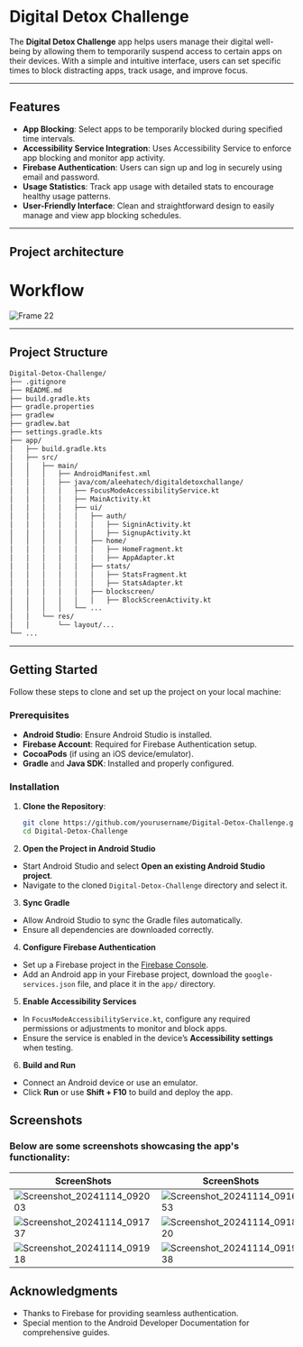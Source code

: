 # Digital Detox Challenge

The **Digital Detox Challenge** app helps users manage their digital well-being by allowing them to temporarily suspend access to certain apps on their devices. With a simple and intuitive interface, users can set specific times to block distracting apps, track usage, and improve focus.

---

## Features

- **App Blocking**: Select apps to be temporarily blocked during specified time intervals.
- **Accessibility Service Integration**: Uses Accessibility Service to enforce app blocking and monitor app activity.
- **Firebase Authentication**: Users can sign up and log in securely using email and password.
- **Usage Statistics**: Track app usage with detailed stats to encourage healthy usage patterns.
- **User-Friendly Interface**: Clean and straightforward design to easily manage and view app blocking schedules.

---

## Project architecture

# Workflow 

![Frame 22](https://github.com/user-attachments/assets/c99373bb-f454-4edf-8895-c42cc7053045)

---

## Project Structure
```bash
Digital-Detox-Challenge/
├── .gitignore
├── README.md
├── build.gradle.kts
├── gradle.properties
├── gradlew
├── gradlew.bat
├── settings.gradle.kts
├── app/
│   ├── build.gradle.kts
│   ├── src/
│   │   ├── main/
│   │   │   ├── AndroidManifest.xml
│   │   │   ├── java/com/aleehatech/digitaldetoxchallange/
│   │   │   │   ├── FocusModeAccessibilityService.kt
│   │   │   │   ├── MainActivity.kt
│   │   │   │   ├── ui/
│   │   │   │   │   ├── auth/
│   │   │   │   │   │   ├── SigninActivity.kt
│   │   │   │   │   │   ├── SignupActivity.kt
│   │   │   │   │   ├── home/
│   │   │   │   │   │   ├── HomeFragment.kt
│   │   │   │   │   │   ├── AppAdapter.kt
│   │   │   │   │   ├── stats/
│   │   │   │   │   │   ├── StatsFragment.kt
│   │   │   │   │   │   ├── StatsAdapter.kt
│   │   │   │   │   ├── blockscreen/
│   │   │   │   │   │   ├── BlockScreenActivity.kt
│   │   │   │   └── ...
│   │   └── res/
│   │       └── layout/...
└── ...


```

---

## Getting Started

Follow these steps to clone and set up the project on your local machine:

### Prerequisites

- **Android Studio**: Ensure Android Studio is installed.
- **Firebase Account**: Required for Firebase Authentication setup.
- **CocoaPods** (if using an iOS device/emulator).
- **Gradle** and **Java SDK**: Installed and properly configured.

### Installation

1. **Clone the Repository**:
   ```bash
   git clone https://github.com/yourusername/Digital-Detox-Challenge.git
   cd Digital-Detox-Challenge
2. **Open the Project in Android Studio**
- Start Android Studio and select **Open an existing Android Studio project**.
- Navigate to the cloned `Digital-Detox-Challenge` directory and select it.

3. **Sync Gradle**
- Allow Android Studio to sync the Gradle files automatically.
- Ensure all dependencies are downloaded correctly.

4. **Configure Firebase Authentication**
- Set up a Firebase project in the [Firebase Console](https://console.firebase.google.com/).
- Add an Android app in your Firebase project, download the `google-services.json` file, and place it in the `app/` directory.

5. **Enable Accessibility Services**
- In `FocusModeAccessibilityService.kt`, configure any required permissions or adjustments to monitor and block apps.
- Ensure the service is enabled in the device’s **Accessibility settings** when testing.

6. **Build and Run**
- Connect an Android device or use an emulator.
- Click **Run** or use **Shift + F10** to build and deploy the app.


## Screenshots

### Below are some screenshots showcasing the app's functionality:

| ScreenShots |ScreenShots |ScreenShots |
|-------------------------------------------- |-------------------------------------------- |-------------------------------------------- |
| ![Screenshot_20241114_092003](https://github.com/user-attachments/assets/0dc9a14c-1513-4c16-bbaa-d947640fe832)|  ![Screenshot_20241114_091653](https://github.com/user-attachments/assets/2957b6f9-b9ff-4cb8-a923-79a42c2f9e9b)| ![Screenshot_20241114_091758](https://github.com/user-attachments/assets/13c8f537-40c3-438f-a99b-eebd3c6c5fcc) | 
| ![Screenshot_20241114_091737](https://github.com/user-attachments/assets/975e063f-b8dc-4b3d-ac7e-c5006cc382e2) |  ![Screenshot_20241114_091820](https://github.com/user-attachments/assets/e18e79dd-47b0-4c48-ac97-e09cbade884e) | ![Screenshot_20241114_091928](https://github.com/user-attachments/assets/106146cf-3f32-47bd-8e93-03a4869cc785) |
| ![Screenshot_20241114_091918](https://github.com/user-attachments/assets/38ddeea0-bcdc-4492-a777-41f84592c3f2) | ![Screenshot_20241114_091938](https://github.com/user-attachments/assets/296eaec2-a96f-41f3-84b9-3b62d2999468) | ![Screenshot_20241114_091949](https://github.com/user-attachments/assets/49c2f945-dcaf-4d85-a108-2a377194b8c5)|



## Acknowledgments
- Thanks to Firebase for providing seamless authentication.
- Special mention to the Android Developer Documentation for comprehensive guides.








